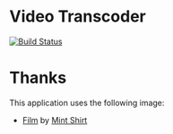 # Video Transcoder
[![Build Status](https://travis-ci.org/brarcher/VideoEditor.svg?branch=master)](https://travis-ci.org/brarcher/VideoEditor)

# Thanks

This application uses the following image:
- [Film](https://thenounproject.com/term/film/395618/) by [Mint Shirt](https://thenounproject.com/mint10/)
